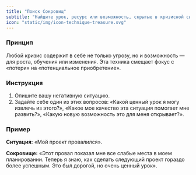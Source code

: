 ```yaml
---
title: "Поиск Сокровищ"
subtitle: "Найдите урок, ресурс или возможность, скрытые в кризисной ситуации."
icon: "static/img/icon-technique-treasure.svg"
---
```


### Принцип
Любой кризис содержит в себе не только угрозу, но и возможность — для роста, обучения или изменения. Эта техника смещает фокус с «потери» на «потенциальное приобретение».

### Инструкция
1.  Опишите вашу негативную ситуацию.
2.  Задайте себе один из этих вопросов: «Какой ценный урок я могу извлечь из этого?», «Какое мое качество эта ситуация помогает мне развить?», «Какую новую возможность это для меня открывает?».

### Пример
**Ситуация:** «Мой проект провалился».

**Сокровище:** «Этот провал показал мне все слабые места в моем планировании. Теперь я знаю, как сделать следующий проект гораздо более успешным. Это был дорогой, но очень ценный урок».